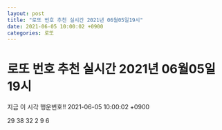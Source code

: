 ```yaml
---
layout: post
title: "로또 번호 추천 실시간 2021년 06월05일19시"
date: 2021-06-05 10:00:02 +0900
categories: 로또
---
```


# 로또 번호 추천 실시간 2021년 06월05일19시

지금 이 시각 행운번호!! 2021-06-05 10:00:02 +0900

 29  38  32  2  9  6 


